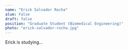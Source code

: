 ```yaml
---
name: "Erick Salvador Rocha"
alum: False
draft: false
position: "Graduate Student (Biomedical Engineering)"
photo: "erick-salvador-rocha.jpg"
---
```


Erick is studying...
